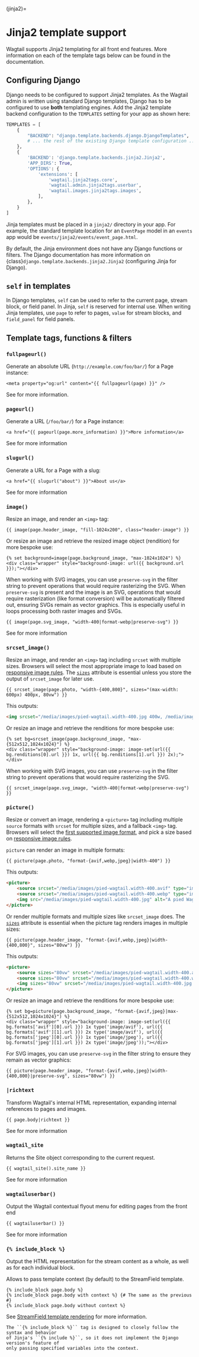 (jinja2)=

# Jinja2 template support

Wagtail supports Jinja2 templating for all front end features. More information on each of the template tags below can be found in the [](writing_templates) documentation.

## Configuring Django

Django needs to be configured to support Jinja2 templates. As the Wagtail admin is written using standard Django templates, Django has to be configured to use **both** templating engines. Add the Jinja2 template backend configuration to the `TEMPLATES` setting for your app as shown here:

```python
TEMPLATES = [
    {
        "BACKEND": "django.template.backends.django.DjangoTemplates",
        # ... the rest of the existing Django template configuration ...
    },
    {
        'BACKEND': 'django.template.backends.jinja2.Jinja2',
        'APP_DIRS': True,
        'OPTIONS': {
            'extensions': [
                'wagtail.jinja2tags.core',
                'wagtail.admin.jinja2tags.userbar',
                'wagtail.images.jinja2tags.images',
            ],
        },
    }
]
```

Jinja templates must be placed in a `jinja2/` directory in your app. For example, the standard template location for an `EventPage` model in an `events` app would be `events/jinja2/events/event_page.html`.

By default, the Jinja environment does not have any Django functions or filters. The Django documentation has more information on {class}`django.template.backends.jinja2.Jinja2` (configuring Jinja for Django).

## `self` in templates

In Django templates, `self` can be used to refer to the current page, stream block, or field panel. In Jinja, `self` is reserved for internal use. When writing Jinja templates, use `page` to refer to pages, `value` for stream blocks, and `field_panel` for field panels.

## Template tags, functions & filters

### `fullpageurl()`

Generate an absolute URL (`http://example.com/foo/bar/`) for a Page instance:

```html+jinja
<meta property="og:url" content="{{ fullpageurl(page) }}" />
```

See [](fullpageurl_tag) for more information.

### `pageurl()`

Generate a URL (`/foo/bar/`) for a Page instance:

```html+jinja
<a href="{{ pageurl(page.more_information) }}">More information</a>
```

See [](pageurl_tag) for more information

### `slugurl()`

Generate a URL for a Page with a slug:

```html+jinja
<a href="{{ slugurl("about") }}">About us</a>
```

See [](slugurl_tag) for more information

### `image()`

Resize an image, and render an `<img>` tag:

```html+jinja
{{ image(page.header_image, "fill-1024x200", class="header-image") }}
```

Or resize an image and retrieve the resized image object (rendition) for more bespoke use:

```html+jinja
{% set background=image(page.background_image, "max-1024x1024") %}
<div class="wrapper" style="background-image: url({{ background.url }});"></div>
```

When working with SVG images, you can use `preserve-svg` in the filter string to prevent operations that would require rasterizing the SVG. When `preserve-svg` is present and the image is an SVG, operations that would require rasterization (like format conversion) will be automatically filtered out, ensuring SVGs remain as vector graphics. This is especially useful in loops processing both raster images and SVGs.

```html+jinja
{{ image(page.svg_image, "width-400|format-webp|preserve-svg") }}
```

See [](image_tag) for more information

### `srcset_image()`

Resize an image, and render an `<img>` tag including `srcset` with multiple sizes.
Browsers will select the most appropriate image to load based on [responsive image rules](https://developer.mozilla.org/en-US/docs/Learn/HTML/Multimedia_and_embedding/Responsive_images).
The [`sizes`](https://developer.mozilla.org/en-US/docs/Web/HTML/Element/img#sizes) attribute is essential unless you store the output of `srcset_image` for later use.

```html+jinja
{{ srcset_image(page.photo, "width-{400,800}", sizes="(max-width: 600px) 400px, 80vw") }}
```

This outputs:

```html
<img srcset="/media/images/pied-wagtail.width-400.jpg 400w, /media/images/pied-wagtail.width-800.jpg 800w" src="/media/images/pied-wagtail.width-400.jpg" alt="A pied Wagtail" sizes="(max-width: 600px) 400px, 80vw" width="400" height="300">
```

Or resize an image and retrieve the renditions for more bespoke use:

```html+jinja
{% set bg=srcset_image(page.background_image, "max-{512x512,1024x1024}") %}
<div class="wrapper" style="background-image: image-set(url({{ bg.renditions[0].url }}) 1x, url({{ bg.renditions[1].url }}) 2x);"></div>
```

When working with SVG images, you can use `preserve-svg` in the filter string to prevent operations that would require rasterizing the SVG.

```html+jinja
{{ srcset_image(page.svg_image, "width-400|format-webp|preserve-svg") }}
```

### `picture()`

Resize or convert an image, rendering a `<picture>` tag including multiple `source` formats with `srcset` for multiple sizes, and a fallback `<img>` tag.
Browsers will select the [first supported image format](https://web.dev/learn/design/picture-element/#image_formats), and pick a size based on [responsive image rules](https://developer.mozilla.org/en-US/docs/Learn/HTML/Multimedia_and_embedding/Responsive_images).

`picture` can render an image in multiple formats:

```html+jinja
{{ picture(page.photo, "format-{avif,webp,jpeg}|width-400") }}
```

This outputs:

```html
<picture>
    <source srcset="/media/images/pied-wagtail.width-400.avif" type="image/avif">
    <source srcset="/media/images/pied-wagtail.width-400.webp" type="image/webp">
    <img src="/media/images/pied-wagtail.width-400.jpg" alt="A pied Wagtail" width="400" height="300">
</picture>
```

Or render multiple formats and multiple sizes like `srcset_image` does. The [`sizes`](https://developer.mozilla.org/en-US/docs/Web/HTML/Element/img#sizes) attribute is essential when the picture tag renders images in multiple sizes:

```html+jinja
{{ picture(page.header_image, "format-{avif,webp,jpeg}|width-{400,800}", sizes="80vw") }}
```

This outputs:

```html
<picture>
    <source sizes="80vw" srcset="/media/images/pied-wagtail.width-400.avif 400w, /media/images/pied-wagtail.width-800.avif 800w" type="image/avif">
    <source sizes="80vw" srcset="/media/images/pied-wagtail.width-400.webp 400w, /media/images/pied-wagtail.width-800.webp 800w" type="image/webp">
    <img sizes="80vw" srcset="/media/images/pied-wagtail.width-400.jpg 400w, /media/images/pied-wagtail.width-800.jpg 800w" src="/media/images/pied-wagtail.width-400.jpg" alt="A pied Wagtail" width="400" height="300">
</picture>
```

Or resize an image and retrieve the renditions for more bespoke use:

```html+jinja
{% set bg=picture(page.background_image, "format-{avif,jpeg}|max-{512x512,1024x1024}") %}
<div class="wrapper" style="background-image: image-set(url({{ bg.formats['avif'][0].url }}) 1x type('image/avif'), url({{ bg.formats['avif'][1].url }}) 2x type('image/avif'), url({{ bg.formats['jpeg'][0].url }}) 1x type('image/jpeg'), url({{ bg.formats['jpeg'][1].url }}) 2x type('image/jpeg'));"></div>
```

For SVG images, you can use `preserve-svg` in the filter string to ensure they remain as vector graphics:

```html+jinja
{{ picture(page.header_image, "format-{avif,webp,jpeg}|width-{400,800}|preserve-svg", sizes="80vw") }}
```

### `|richtext`

Transform Wagtail's internal HTML representation, expanding internal references to pages and images.

```html+jinja
{{ page.body|richtext }}
```

See [](rich_text_filter) for more information

### `wagtail_site`

Returns the Site object corresponding to the current request.

```html+jinja
{{ wagtail_site().site_name }}
```

See [](wagtail_site_tag) for more information

### `wagtailuserbar()`

Output the Wagtail contextual flyout menu for editing pages from the front end

```html+jinja
{{ wagtailuserbar() }}
```

See [](wagtailuserbar_tag) for more information

### `{% include_block %}`

Output the HTML representation for the stream content as a whole, as well as for each individual block.

Allows to pass template context (by default) to the StreamField template.

```html+jinja
{% include_block page.body %}
{% include_block page.body with context %} {# The same as the previous #}
{% include_block page.body without context %}
```

See [StreamField template rendering](streamfield_template_rendering) for more information.

```{note}
The ``{% include_block %}`` tag is designed to closely follow the syntax and behavior
of Jinja's ``{% include %}``, so it does not implement the Django version's feature of
only passing specified variables into the context.
```
